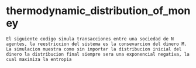 # thermodynamic_distribution_of_money

    El siguiente codigo simula transacciones entre una sociedad de N
    agentes, la reestriccion del sistema es la consevarcion del dinero M.
    La simulacion muestra como sin importar la distribucion inicial del
    dinero la distribucion final siempre sera una exponencial negativa, la
    cual maximiza la entropia 
